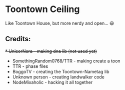 # Toontown Ceiling
Like Toontown House, but more nerdy and open... 😃

## Credits:

~~* UnicorNora - making dna lib (not used yet)~~
* SomethingRandom0768/TTR - making create a toon
* TTR - phase files
* BoggoTV - creating the Toontown-Nametag lib
* Unknown person - creating landwalker code
* NodeMixaholic - hacking it all together
